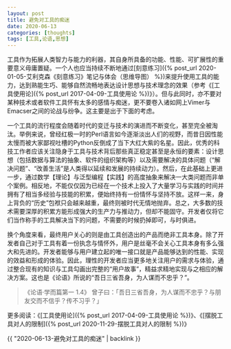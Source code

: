 ```yaml
---
layout: post
title: 避免对工具的痴迷
date: 2020-06-13
categories: [thoughts]
tags: [工具,论语,思想]
---
```


工具作为拓展人类智力与能力的利器，其自身所具备的功能、性能、可扩展性的重要意义毋庸置疑。一个人也应当持续不断地通过[刻意练习]({% post_url 2020-01-05-艾利克森《刻意练习》笔记与体会（思维导图） %})来提升使用工具的能力，达到熟能生巧、能够自然流畅地表达设计思想与技术理念的效果（参考《[工具使用论]({% post_url 2017-04-09-工具使用论 %})》）。但与此同时，亦不要对某种技术或者软件工具怀有太多的感情与痴迷，更不要卷入诸如网上Vimer与Emacser之间的论战与纷争。这主要是出于下面的考虑。

一个工具的流行程度会随着时代的变迁与技术的演进而不断变化，甚至完全被淘汰。举例来说，曾经红极一时的Perl语言如今逐渐淡出人们的视野，而昔日因性能太慢而被大家鄙视吐槽的Python反倒成了当下大红大紫的名星。因此，优秀的科技工作者应该关注隐身于工具与技术背后那些真正稳定甚至是永恒的要素：设计思想（包括数据与算法的抽象、软件的组织架构等）以及需要解决的具体问题（“解决问题”、“改善生活”是人类得以延续和发展的持续动力）。然后，在此基础上更进一步，通过数学【理论】与泛型编程【实践】的高度抽象来解决一大类问题而非单个案例。相反地，不能仅仅因为已经在一个技术上投入了大量学习与实践的时间并拥有了相当多经验与技能的积累，便始终持有一份情怀与坚持不放。这样一来，身上背负的“历史”包袱只会越来越重，最终则被时代无情地抛弃。总之，大多数的技术需要深厚的积累方能形成强大的生产力与推动力，但却不能固守。开发者仅将它们当作称手的工具解决当下的问题，不需要的时候扔掉即可，与时俱进。

换个角度来看，最终用户关心的则是由工具创造出的产品而绝非工具本身。除了开发者自己对于工具有着一份执念与情怀外，用户是丝毫不会关心工具本身有多么强大和先进的。开发者能够与用户建立起的唯一接口就是产品能够达到的性能、实现的效益和形成的体验。因此，理性的开发者应当更多地关注用户的需求与体验，通过整合现有的知识与工具勾画出完整的“用户故事”，精益求精地实现与之相应的解决方案。这也是《论语》所说的“吾日三省吾身，为人谋而不忠乎？”。

> 《论语·学而篇第一 1.4》 曾子曰：「吾日三省吾身，为人谋而不忠乎？与朋友交而不信乎？传不习乎？」

更多阅读：《[工具使用论]({% post_url 2017-04-09-工具使用论 %})》、《[摆脱工具对人的限制]({% post_url 2020-11-29-摆脱工具对人的限制 %})》

{{ "2020-06-13-避免对工具的痴迷" | backlink }}
